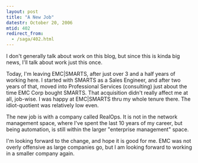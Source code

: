 ```yaml
---
layout: post
title: "A New Job"
datestr: October 20, 2006
mtid: 402
redirect_from:
  - /saga/402.html
---
```


I don't generally talk about work on this blog, but since this is kinda big news, I'll talk about work just this once.

Today, I'm leaving EMC|SMARTS, after just over 3 and a half years of working here.  I started with SMARTS as a Sales Engineer, and after two years of that, moved into Professional Services (consulting) just about the time EMC Corp bought SMARTS.  That acquisition didn't really affect me at all, job-wise.  I was happy at EMC|SMARTS thru my whole tenure there.  The idiot-quotient was relatively low even.

The new job is with a company called RealOps.  It is not in the network management space, where I've spent the last 10 years of my career, but being automation, is still within the larger "enterprise management" space.

I'm looking forward to the change, and hope it is good for me.  EMC was not overly offensive as large companies go, but I am looking forward to working in a smaller company again.

